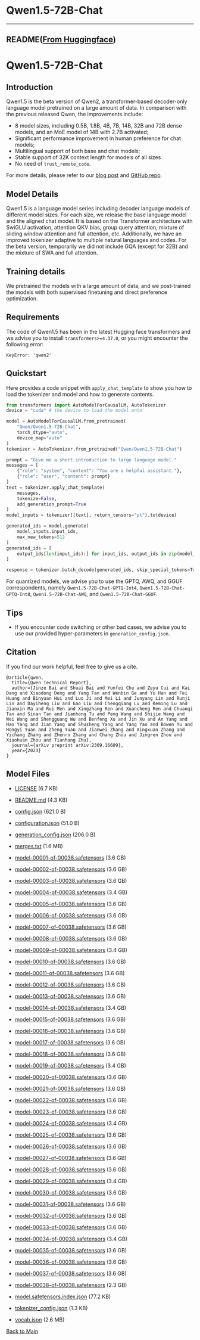 
# Qwen1.5-72B-Chat
---


## README([From Huggingface](https://huggingface.co/Qwen/Qwen1.5-72B-Chat))



# Qwen1.5-72B-Chat


## Introduction

Qwen1.5 is the beta version of Qwen2, a transformer-based decoder-only language model pretrained on a large amount of data. In comparison with the previous released Qwen, the improvements include: 

* 8 model sizes, including 0.5B, 1.8B, 4B, 7B, 14B, 32B and 72B dense models, and an MoE model of 14B with 2.7B activated;
* Significant performance improvement in human preference for chat models;
* Multilingual support of both base and chat models;
* Stable support of 32K context length for models of all sizes
* No need of `trust_remote_code`.

For more details, please refer to our [blog post](https://qwenlm.github.io/blog/qwen1.5/) and [GitHub repo](https://github.com/QwenLM/Qwen1.5).
<br>

## Model Details
Qwen1.5 is a language model series including decoder language models of different model sizes. For each size, we release the base language model and the aligned chat model. It is based on the Transformer architecture with SwiGLU activation, attention QKV bias, group query attention, mixture of sliding window attention and full attention, etc. Additionally, we have an improved tokenizer adaptive to multiple natural languages and codes. For the beta version, temporarily we did not include GQA (except for 32B) and the mixture of SWA and full attention.

## Training details
We pretrained the models with a large amount of data, and we post-trained the models with both supervised finetuning and direct preference optimization.

## Requirements
The code of Qwen1.5 has been in the latest Hugging face transformers and we advise you to install `transformers>=4.37.0`, or you might encounter the following error:
```
KeyError: 'qwen2'
```

## Quickstart

Here provides a code snippet with `apply_chat_template` to show you how to load the tokenizer and model and how to generate contents.

```python
from transformers import AutoModelForCausalLM, AutoTokenizer
device = "cuda" # the device to load the model onto

model = AutoModelForCausalLM.from_pretrained(
    "Qwen/Qwen1.5-72B-Chat",
    torch_dtype="auto",
    device_map="auto"
)
tokenizer = AutoTokenizer.from_pretrained("Qwen/Qwen1.5-72B-Chat")

prompt = "Give me a short introduction to large language model."
messages = [
    {"role": "system", "content": "You are a helpful assistant."},
    {"role": "user", "content": prompt}
]
text = tokenizer.apply_chat_template(
    messages,
    tokenize=False,
    add_generation_prompt=True
)
model_inputs = tokenizer([text], return_tensors="pt").to(device)

generated_ids = model.generate(
    model_inputs.input_ids,
    max_new_tokens=512
)
generated_ids = [
    output_ids[len(input_ids):] for input_ids, output_ids in zip(model_inputs.input_ids, generated_ids)
]

response = tokenizer.batch_decode(generated_ids, skip_special_tokens=True)[0]
```

For quantized models, we advise you to use the GPTQ, AWQ, and GGUF correspondents, namely `Qwen1.5-72B-Chat-GPTQ-Int4`, `Qwen1.5-72B-Chat-GPTQ-Int8`, `Qwen1.5-72B-Chat-AWQ`, and `Qwen1.5-72B-Chat-GGUF`.


## Tips

* If you encounter code switching or other bad cases, we advise you to use our provided hyper-parameters in `generation_config.json`.


## Citation

If you find our work helpful, feel free to give us a cite.

```
@article{qwen,
  title={Qwen Technical Report},
  author={Jinze Bai and Shuai Bai and Yunfei Chu and Zeyu Cui and Kai Dang and Xiaodong Deng and Yang Fan and Wenbin Ge and Yu Han and Fei Huang and Binyuan Hui and Luo Ji and Mei Li and Junyang Lin and Runji Lin and Dayiheng Liu and Gao Liu and Chengqiang Lu and Keming Lu and Jianxin Ma and Rui Men and Xingzhang Ren and Xuancheng Ren and Chuanqi Tan and Sinan Tan and Jianhong Tu and Peng Wang and Shijie Wang and Wei Wang and Shengguang Wu and Benfeng Xu and Jin Xu and An Yang and Hao Yang and Jian Yang and Shusheng Yang and Yang Yao and Bowen Yu and Hongyi Yuan and Zheng Yuan and Jianwei Zhang and Xingxuan Zhang and Yichang Zhang and Zhenru Zhang and Chang Zhou and Jingren Zhou and Xiaohuan Zhou and Tianhang Zhu},
  journal={arXiv preprint arXiv:2309.16609},
  year={2023}
}
```



## Model Files

- [LICENSE](https://paddlenlp.bj.bcebos.com/models/community/Qwen/Qwen1.5-72B-Chat/LICENSE) (6.7 KB)

- [README.md](https://paddlenlp.bj.bcebos.com/models/community/Qwen/Qwen1.5-72B-Chat/README.md) (4.3 KB)

- [config.json](https://paddlenlp.bj.bcebos.com/models/community/Qwen/Qwen1.5-72B-Chat/config.json) (621.0 B)

- [configuration.json](https://paddlenlp.bj.bcebos.com/models/community/Qwen/Qwen1.5-72B-Chat/configuration.json) (51.0 B)

- [generation_config.json](https://paddlenlp.bj.bcebos.com/models/community/Qwen/Qwen1.5-72B-Chat/generation_config.json) (206.0 B)

- [merges.txt](https://paddlenlp.bj.bcebos.com/models/community/Qwen/Qwen1.5-72B-Chat/merges.txt) (1.6 MB)

- [model-00001-of-00038.safetensors](https://paddlenlp.bj.bcebos.com/models/community/Qwen/Qwen1.5-72B-Chat/model-00001-of-00038.safetensors) (3.6 GB)

- [model-00002-of-00038.safetensors](https://paddlenlp.bj.bcebos.com/models/community/Qwen/Qwen1.5-72B-Chat/model-00002-of-00038.safetensors) (3.6 GB)

- [model-00003-of-00038.safetensors](https://paddlenlp.bj.bcebos.com/models/community/Qwen/Qwen1.5-72B-Chat/model-00003-of-00038.safetensors) (3.6 GB)

- [model-00004-of-00038.safetensors](https://paddlenlp.bj.bcebos.com/models/community/Qwen/Qwen1.5-72B-Chat/model-00004-of-00038.safetensors) (3.4 GB)

- [model-00005-of-00038.safetensors](https://paddlenlp.bj.bcebos.com/models/community/Qwen/Qwen1.5-72B-Chat/model-00005-of-00038.safetensors) (3.6 GB)

- [model-00006-of-00038.safetensors](https://paddlenlp.bj.bcebos.com/models/community/Qwen/Qwen1.5-72B-Chat/model-00006-of-00038.safetensors) (3.6 GB)

- [model-00007-of-00038.safetensors](https://paddlenlp.bj.bcebos.com/models/community/Qwen/Qwen1.5-72B-Chat/model-00007-of-00038.safetensors) (3.6 GB)

- [model-00008-of-00038.safetensors](https://paddlenlp.bj.bcebos.com/models/community/Qwen/Qwen1.5-72B-Chat/model-00008-of-00038.safetensors) (3.6 GB)

- [model-00009-of-00038.safetensors](https://paddlenlp.bj.bcebos.com/models/community/Qwen/Qwen1.5-72B-Chat/model-00009-of-00038.safetensors) (3.4 GB)

- [model-00010-of-00038.safetensors](https://paddlenlp.bj.bcebos.com/models/community/Qwen/Qwen1.5-72B-Chat/model-00010-of-00038.safetensors) (3.6 GB)

- [model-00011-of-00038.safetensors](https://paddlenlp.bj.bcebos.com/models/community/Qwen/Qwen1.5-72B-Chat/model-00011-of-00038.safetensors) (3.6 GB)

- [model-00012-of-00038.safetensors](https://paddlenlp.bj.bcebos.com/models/community/Qwen/Qwen1.5-72B-Chat/model-00012-of-00038.safetensors) (3.6 GB)

- [model-00013-of-00038.safetensors](https://paddlenlp.bj.bcebos.com/models/community/Qwen/Qwen1.5-72B-Chat/model-00013-of-00038.safetensors) (3.6 GB)

- [model-00014-of-00038.safetensors](https://paddlenlp.bj.bcebos.com/models/community/Qwen/Qwen1.5-72B-Chat/model-00014-of-00038.safetensors) (3.4 GB)

- [model-00015-of-00038.safetensors](https://paddlenlp.bj.bcebos.com/models/community/Qwen/Qwen1.5-72B-Chat/model-00015-of-00038.safetensors) (3.6 GB)

- [model-00016-of-00038.safetensors](https://paddlenlp.bj.bcebos.com/models/community/Qwen/Qwen1.5-72B-Chat/model-00016-of-00038.safetensors) (3.6 GB)

- [model-00017-of-00038.safetensors](https://paddlenlp.bj.bcebos.com/models/community/Qwen/Qwen1.5-72B-Chat/model-00017-of-00038.safetensors) (3.6 GB)

- [model-00018-of-00038.safetensors](https://paddlenlp.bj.bcebos.com/models/community/Qwen/Qwen1.5-72B-Chat/model-00018-of-00038.safetensors) (3.6 GB)

- [model-00019-of-00038.safetensors](https://paddlenlp.bj.bcebos.com/models/community/Qwen/Qwen1.5-72B-Chat/model-00019-of-00038.safetensors) (3.4 GB)

- [model-00020-of-00038.safetensors](https://paddlenlp.bj.bcebos.com/models/community/Qwen/Qwen1.5-72B-Chat/model-00020-of-00038.safetensors) (3.6 GB)

- [model-00021-of-00038.safetensors](https://paddlenlp.bj.bcebos.com/models/community/Qwen/Qwen1.5-72B-Chat/model-00021-of-00038.safetensors) (3.6 GB)

- [model-00022-of-00038.safetensors](https://paddlenlp.bj.bcebos.com/models/community/Qwen/Qwen1.5-72B-Chat/model-00022-of-00038.safetensors) (3.6 GB)

- [model-00023-of-00038.safetensors](https://paddlenlp.bj.bcebos.com/models/community/Qwen/Qwen1.5-72B-Chat/model-00023-of-00038.safetensors) (3.6 GB)

- [model-00024-of-00038.safetensors](https://paddlenlp.bj.bcebos.com/models/community/Qwen/Qwen1.5-72B-Chat/model-00024-of-00038.safetensors) (3.4 GB)

- [model-00025-of-00038.safetensors](https://paddlenlp.bj.bcebos.com/models/community/Qwen/Qwen1.5-72B-Chat/model-00025-of-00038.safetensors) (3.6 GB)

- [model-00026-of-00038.safetensors](https://paddlenlp.bj.bcebos.com/models/community/Qwen/Qwen1.5-72B-Chat/model-00026-of-00038.safetensors) (3.6 GB)

- [model-00027-of-00038.safetensors](https://paddlenlp.bj.bcebos.com/models/community/Qwen/Qwen1.5-72B-Chat/model-00027-of-00038.safetensors) (3.6 GB)

- [model-00028-of-00038.safetensors](https://paddlenlp.bj.bcebos.com/models/community/Qwen/Qwen1.5-72B-Chat/model-00028-of-00038.safetensors) (3.6 GB)

- [model-00029-of-00038.safetensors](https://paddlenlp.bj.bcebos.com/models/community/Qwen/Qwen1.5-72B-Chat/model-00029-of-00038.safetensors) (3.4 GB)

- [model-00030-of-00038.safetensors](https://paddlenlp.bj.bcebos.com/models/community/Qwen/Qwen1.5-72B-Chat/model-00030-of-00038.safetensors) (3.6 GB)

- [model-00031-of-00038.safetensors](https://paddlenlp.bj.bcebos.com/models/community/Qwen/Qwen1.5-72B-Chat/model-00031-of-00038.safetensors) (3.6 GB)

- [model-00032-of-00038.safetensors](https://paddlenlp.bj.bcebos.com/models/community/Qwen/Qwen1.5-72B-Chat/model-00032-of-00038.safetensors) (3.6 GB)

- [model-00033-of-00038.safetensors](https://paddlenlp.bj.bcebos.com/models/community/Qwen/Qwen1.5-72B-Chat/model-00033-of-00038.safetensors) (3.6 GB)

- [model-00034-of-00038.safetensors](https://paddlenlp.bj.bcebos.com/models/community/Qwen/Qwen1.5-72B-Chat/model-00034-of-00038.safetensors) (3.4 GB)

- [model-00035-of-00038.safetensors](https://paddlenlp.bj.bcebos.com/models/community/Qwen/Qwen1.5-72B-Chat/model-00035-of-00038.safetensors) (3.6 GB)

- [model-00036-of-00038.safetensors](https://paddlenlp.bj.bcebos.com/models/community/Qwen/Qwen1.5-72B-Chat/model-00036-of-00038.safetensors) (3.6 GB)

- [model-00037-of-00038.safetensors](https://paddlenlp.bj.bcebos.com/models/community/Qwen/Qwen1.5-72B-Chat/model-00037-of-00038.safetensors) (3.6 GB)

- [model-00038-of-00038.safetensors](https://paddlenlp.bj.bcebos.com/models/community/Qwen/Qwen1.5-72B-Chat/model-00038-of-00038.safetensors) (2.3 GB)

- [model.safetensors.index.json](https://paddlenlp.bj.bcebos.com/models/community/Qwen/Qwen1.5-72B-Chat/model.safetensors.index.json) (77.2 KB)

- [tokenizer_config.json](https://paddlenlp.bj.bcebos.com/models/community/Qwen/Qwen1.5-72B-Chat/tokenizer_config.json) (1.3 KB)

- [vocab.json](https://paddlenlp.bj.bcebos.com/models/community/Qwen/Qwen1.5-72B-Chat/vocab.json) (2.6 MB)


[Back to Main](../../)